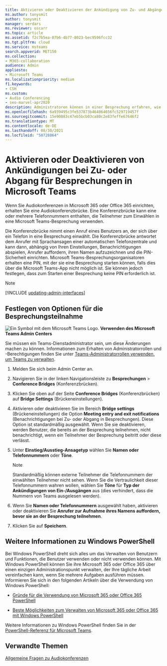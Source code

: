 ```yaml
---
title: Aktivieren oder Deaktivieren der Ankündigung von Zu- und Abgängen für Besprechungen in Teams
ms.author: tonysmit
author: tonysmit
manager: serdars
ms.reviewer: oscarr
ms.topic: article
ms.assetid: f2c7b5ea-07b6-4b77-8023-bec9596fcc32
ms.tgt.pltfrm: cloud
ms.service: msteams
search.appverid: MET150
ms.collection:
- M365-collaboration
audience: Admin
appliesto:
- Microsoft Teams
ms.localizationpriority: medium
f1.keywords:
- CSH
ms.custom:
- Audio Conferencing
- seo-marvel-apr2020
description: Administratoren können in einer Besprechung erfahren, wie Sie Ankündigungen bei Zu- und Abgang aktivieren Microsoft Teams können.
ms.openlocfilehash: 6a939495c3fe537873b464064656fc529719457f
ms.sourcegitcommit: 15e90083c47eb5bcb03ca80c2e83feffe67646f2
ms.translationtype: MT
ms.contentlocale: de-DE
ms.lasthandoff: 08/30/2021
ms.locfileid: "58728864"
---
```

# <a name="turn-on-or-off-entry-and-exit-announcements-for-meetings-in-microsoft-teams"></a>Aktivieren oder Deaktivieren von Ankündigungen bei Zu- oder Abgang für Besprechungen in Microsoft Teams

Wenn Sie Audiokonferenzen in Microsoft 365 oder Office 365 einrichten, erhalten Sie eine Audiokonferenzbrücke. Eine Konferenzbrücke kann eine oder mehrere Telefonnummern enthalten, die Teilnehmer zum Einwählen in eine Microsoft Teams-Besprechung verwenden.
  
Die Konferenzbrücke nimmt einen Anruf eines Benutzers an, der sich über ein Telefon in eine Besprechung einwählt. Die Konferenzbrücke antwortet dem Anrufer mit Sprachansagen einer automatischen Telefonzentrale und kann dann, abhängig von Ihren Einstellungen, Benachrichtigungen abspielen, Anrufer auffordern, ihren Namen aufzuzeichnen und die PIN-Sicherheit einrichten. Microsoft Teams-Besprechungsorganisatoren erhalten eine PIN, mit der sie eine Besprechung starten können, falls dies über die Microsoft Teams-App nicht möglich ist. Sie können jedoch festlegen, dass zum Starten einer Besprechung keine PIN erforderlich ist.

> [!NOTE]
> [!INCLUDE [updating-admin-interfaces](includes/updating-admin-interfaces.md)]
  
## <a name="setting-meeting-join-options"></a>Festlegen von Optionen für die Besprechungsteilnahme

![Ein Symbol mit dem Microsoft Teams Logo.](media/teams-logo-30x30.png) **Verwenden des Microsoft Teams Admin Centers**

Sie müssen ein Teams-Dienstadministrator sein, um diese Änderungen machen zu können. Informationen zum Erhalten von Administratorrollen und -Berechtigungen finden Sie unter [Teams-Administratorrollen verwenden, um Teams zu verwalten](./using-admin-roles.md).

1. Melden Sie sich beim Admin Center an.

2. Navigieren Sie in der linken Navigationsleiste zu **Besprechungen** > **Conference Bridges** (Konferenzbrücken).

3. Klicken Sie oben auf der Seite **Conference Bridges** (Konferenzbrücken) auf **Bridge Settings** (Brückeneinstellungen).

4. Aktivieren oder deaktivieren Sie im Bereich **Bridge settings** (Brückeneinstellungen) die Option **Meeting entry and exit notifications** (Benachrichtigungen bei Zu- oder Abgang in Besprechungen). Diese Option ist standardmäßig ausgewählt. Wenn Sie sie deaktivieren, werden Benutzer, die bereits an der Besprechung teilnehmen, nicht benachrichtigt, wenn ein Teilnehmer der Besprechung beitritt oder diese verlässt.

5. Unter **Einstieg/Ausstieg-Ansagetyp** wählen Sie **Namen oder Telefonnummern** oder **Töne**.

   > [!NOTE]
   > Standardmäßig können externe Teilnehmer die Telefonnummern der einwählten Teilnehmer nicht sehen. Wenn Sie die Vertraulichkeit dieser Telefonnummern wahren wollen, wählen Sie **Töne** für **Typ der Ankündigungen von Ein-/Ausgängen** aus (dies verhindert, dass die Nummern von Teams ausgelesen werden).

6. Wenn Sie **Namen oder Telefonnummern** ausgewählt haben, aktivieren oder deaktivieren Sie **Anrufer zur Aufnahme ihres Namens auffordern, bevor sie an der Besprechung teilnehmen**.

7. Klicken Sie auf **Speichern**.

## <a name="want-to-know-more-about-windows-powershell"></a>Weitere Informationen zu Windows PowerShell

Bei Windows PowerShell dreht sich alles um das Verwalten von Benutzern und Funktionen, die Benutzer verwenden oder nicht verwenden können. Mit Windows PowerShell können Sie ihre Microsoft 365 oder Office 365 über einen einzigen Administrationspunkt verwalten, der Ihre tägliche Arbeit vereinfachen kann, wenn Sie mehrere Aufgaben ausführen müssen. Informieren Sie sich in den folgenden Artikeln über die Verwendung von Windows PowerShell:

- [Gründe für die Verwendung von Microsoft 365 oder Office 365 PowerShell](/microsoft-365/enterprise/why-you-need-to-use-microsoft-365-powershell)

- [Beste Möglichkeiten zum Verwalten von Microsoft 365 oder Office 365 mit Windows PowerShell](/previous-versions//dn568025(v=technet.10))

Weitere Informationen zu Windows PowerShell finden Sie in der [PowerShell-Referenz für Microsoft Teams](/powershell/module/teams/?view=teams-ps).
  
## <a name="related-topics"></a>Verwandte Themen

[Allgemeine Fragen zu Audiokonferenzen](audio-conferencing-common-questions.md)